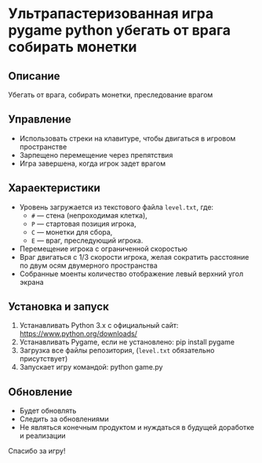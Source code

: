 # Ультрапастеризованная игра pygame python убегать от врага собирать монетки

## Описание
Убегать от врага, собирать монетки, преследование врагом

## Управление
- Использовать стреки на клавитуре, чтобы двигаться в игровом пространстве
- Зарпещено перемещение через препятствия
- Игра завершена, когда игрок задет врагом

## Хараектеристики
- Уровень загружается из текстового файла `level.txt`, где:
  - `#` — стена (непроходимая клетка),
  - `P` — стартовая позиция игрока,
  - `C` — монетки для сбора,
  - `E` — враг, преследующий игрока.
- Перемещение игрока с ограниченной скоростью
- Враг двигаться с 1/3 скорости игрока, желая сократить расстояние по двум осям двумерного пространства
- Собранные моенты количество отображение левый верхний угол экрана

## Установка и запуск

1. Устанавливать Python 3.x с официальный сайт: https://www.python.org/downloads/
2. Устанавливать Pygame, если не установлено:
   pip install pygame
3. Загрузка все файлы репозитория, (`level.txt` обязательно присутствует)
4. Запускает игру командой:
   python game.py

## Обновление
- Будет обновлять
- Следить за обновлениями
- Не являться конечным продуктом и нуждаться в будущей доработке и реализации

Спасибо за игру!
